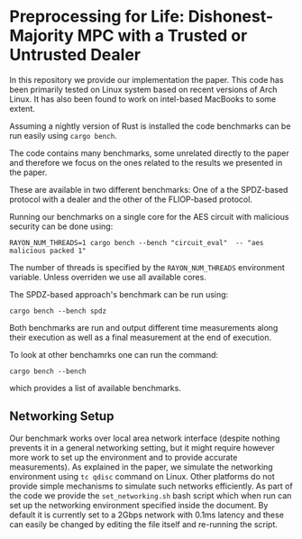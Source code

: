 # Preprocessing for Life: Dishonest-Majority MPC with a Trusted or Untrusted Dealer

In this repository we provide our implementation the paper.
This code has been primarily tested on Linux system based on recent versions of Arch Linux.
It has also been found to work on intel-based MacBooks to some extent.

Assuming a nightly version of Rust is installed the code benchmarks can be run easily using `cargo bench`.

The code contains many benchmarks, some unrelated directly to the paper and therefore we focus on the ones related to the results we presented in the paper.

These are available in two different benchmarks: One of a the SPDZ-based protocol with a dealer and the other of the FLIOP-based protocol.

Running our benchmarks on a single core for the AES circuit with malicious security can be done using:

`RAYON_NUM_THREADS=1 cargo bench --bench "circuit_eval"  -- "aes malicious packed 1"`

The number of threads is specified by the `RAYON_NUM_THREADS` environment variable. Unless overriden we use all available cores.

The SPDZ-based approach's benchmark can be run using:

`cargo bench --bench spdz`

Both benchmarks are run and output different time measurements along their execution as well as a final measurement at the end of execution.

To look at other benchamrks one can run the command:

`cargo bench --bench` 

which provides a list of available benchmarks.

## Networking Setup
Our benchmark works over local area network interface (despite nothing prevents it in a general networking setting, but it might require however more work to set up the environment and to provide accurate measurements).
As explained in the paper, we simulate the networking environment using `tc qdisc` command on Linux. 
Other platforms do not provide simple mechanisms to simulate such networks efficiently.
As part of the code we provide the `set_networking.sh` bash script which when run can set up the networking environment specified inside the document.
By default it is currently set to a 2Gbps network with 0.1ms latency and these can easily be changed by editing the file itself and re-running the script.
